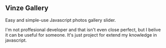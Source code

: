 ## Vinze Gallery
Easy and simple-use Javascript photos gallery slider.

I'm not proffesional developer and that isn't even close perfect, but I belive it can be useful for someone. It's just project for extend my knowledge in javascript.

